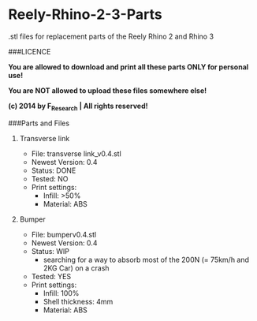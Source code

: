 Reely-Rhino-2-3-Parts
=====================

.stl files for replacement parts of the Reely Rhino 2 and Rhino 3


###LICENCE

**You are allowed to download and print all these parts ONLY for personal use!**

**You are NOT allowed to upload these files somewhere else!**

**(c) 2014 by F<sub>Research</sub> | All rights reserved!**


###Parts and Files

1. Transverse link
   - File: transverse link_v0.4.stl
   - Newest Version: 0.4
   - Status: DONE
   - Tested: NO
   - Print settings:
       - Infill: >50%
       - Material: ABS

  

2. Bumper
   - File: bumperv0.4.stl
   - Newest Version: 0.4
   - Status: WIP 
     - searching for a way to absorb most of the 200N (= 75km/h and 2KG Car) on a crash
   - Tested: YES
   - Print settings:
       - Infill: 100%
       - Shell thickness: 4mm
       - Material: ABS

